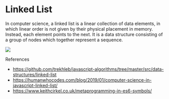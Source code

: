 # Linked List

In computer science, a linked list is a linear collection of data elements, in which linear order is not given by their physical placement in memory. Instead, each element points to the next. It is a data structure consisting of a group of nodes which together represent a sequence.

<img src="https://camo.githubusercontent.com/37013b59008ed49a6701968da6b182eb6a9d24c8/68747470733a2f2f75706c6f61642e77696b696d656469612e6f72672f77696b6970656469612f636f6d6d6f6e732f362f36642f53696e676c792d6c696e6b65642d6c6973742e737667">

References
* https://github.com/trekhleb/javascript-algorithms/tree/master/src/data-structures/linked-list
* https://humanwhocodes.com/blog/2019/01/computer-science-in-javascript-linked-list/
* https://www.keithcirkel.co.uk/metaprogramming-in-es6-symbols/